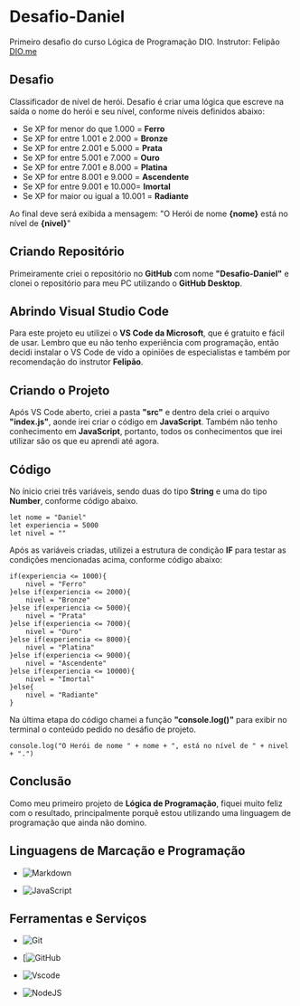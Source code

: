 # Desafio-Daniel

Primeiro desafio do curso Lógica de Programação DIO.
Instrutor: Felipão [DIO.me](https://www.dio.me/)

## Desafio

Classificador de nível de herói.
Desafio é criar uma lógica que escreve na saída o nome do herói e seu nível, conforme níveis definidos abaixo:

- Se XP for menor do que 1.000 = __Ferro__
- Se XP for entre 1.001 e 2.000 = __Bronze__
- Se XP for entre 2.001 e 5.000 = __Prata__
- Se XP for entre 5.001 e 7.000 = __Ouro__
- Se XP for entre 7.001 e 8.000 = __Platina__
- Se XP for entre 8.001 e 9.000 = __Ascendente__
- Se XP for entre 9.001 e 10.000= __Imortal__
- Se XP for maior ou igual a 10.001 = __Radiante__

Ao final deve será exibida a mensagem:
"O Herói de nome **{nome}** está no nível de **{nivel}**"

## Criando Repositório

Primeiramente criei o repositório no __GitHub__ com nome __"Desafio-Daniel"__ e clonei o repositório para meu PC utilizando o __GitHub Desktop__.

## Abrindo Visual Studio Code

Para este projeto eu utilizei o __VS Code da Microsoft__, que é gratuito e fácil de usar. Lembro que eu não tenho experiência com programação, então decidi instalar o VS Code de vido a opiniões de especialistas e também por recomendação do instrutor __Felipão__.

## Criando o Projeto

Após VS Code aberto, criei a pasta __"src"__ e dentro dela criei o arquivo __"index.js"__, aonde irei criar o código em __JavaScript__. Também não tenho conhecimento em __JavaScript__, portanto, todos os conhecimentos que irei utilizar são os que eu aprendi até agora.

## Código

No ínicio criei três variáveis, sendo duas do tipo __String__ e uma do tipo __Number__, conforme código abaixo.

```
let nome = "Daniel"
let experiencia = 5000
let nivel = ""
```

Após as variáveis criadas, utilizei a estrutura de condição __IF__ para testar as condições mencionadas acima, conforme código abaixo:

```
if(experiencia <= 1000){
    nivel = "Ferro"
}else if(experiencia <= 2000){
    nivel = "Bronze"
}else if(experiencia <= 5000){
    nivel = "Prata"
}else if(experiencia <= 7000){
    nivel = "Ouro"
}else if(experiencia <= 8000){
    nivel = "Platina"
}else if(experiencia <= 9000){
    nivel = "Ascendente"
}else if(experiencia <= 10000){
    nivel = "Imortal"
}else{
    nivel = "Radiante"
}
```

Na última etapa do código chamei a função __"console.log()"__ para exibir no terminal o conteúdo pedido no desáfio de projeto.

```
console.log("O Herói de nome " + nome + ", está no nível de " + nivel + ".")
```

## Conclusão

Como meu primeiro projeto de __Lógica de Programação__, fiquei muito feliz com o resultado, principalmente porquê estou utilizando uma linguagem de programação que ainda não domino.

## Linguagens de Marcação e Programação

- ![Markdown](https://img.shields.io/badge/Markdown-000?style=for-the-badge&logo=markdown)

- ![JavaScript](https://img.shields.io/badge/JavaScript-F7DF1E?style=for-the-badge&logo=javascript&logoColor=black)

## Ferramentas e Serviços

- ![Git](https://img.shields.io/badge/GIT-E44C30?style=for-the-badge&logo=git&logoColor=white)

- [![GitHub](https://img.shields.io/badge/GitHub-100000?style=for-the-badge&logo=github&logoColor=white)

- ![Vscode](https://img.shields.io/badge/Vscode-007ACC?style=for-the-badge&logo=visual-studio-code&logoColor=white)

- ![NodeJS](https://img.shields.io/badge/node.js-6DA55F?style=for-the-badge&logo=node.js&logoColor=white)